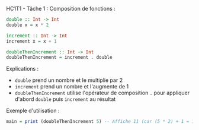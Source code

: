 HC1T1 - Tâche 1 : Composition de fonctions :

```haskell
double :: Int -> Int
double x = x * 2

increment :: Int -> Int
increment x = x + 1

doubleThenIncrement :: Int -> Int
doubleThenIncrement = increment . double
```

Explications :
- `double` prend un nombre et le multiplie par 2
- `increment` prend un nombre et l'augmente de 1
- `doubleThenIncrement` utilise l'opérateur de composition `.` pour appliquer d'abord `double` puis `increment` au résultat

Exemple d'utilisation :
```haskell
main = print (doubleThenIncrement 5) -- Affiche 11 (car (5 * 2) + 1 = 11)
```
